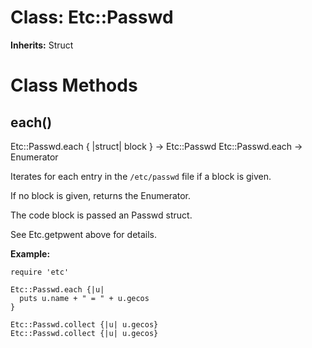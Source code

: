 # Class: Etc::Passwd
**Inherits:** Struct
    



# Class Methods
## each() [](#method-c-each)
Etc::Passwd.each { |struct| block }	->  Etc::Passwd Etc::Passwd.each			-> 
Enumerator

Iterates for each entry in the `/etc/passwd` file if a block is given.

If no block is given, returns the Enumerator.

The code block is passed an Passwd struct.

See Etc.getpwent above for details.

**Example:**

    require 'etc'

    Etc::Passwd.each {|u|
      puts u.name + " = " + u.gecos
    }

    Etc::Passwd.collect {|u| u.gecos}
    Etc::Passwd.collect {|u| u.gecos}

